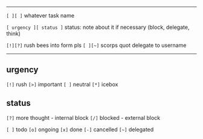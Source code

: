 
---

`[ ][ ]` whatever task name

`[ urgency ][ status ]`
    status: note about it if necessary (block, delegate, think)
    
`[!][?]` rush bees into form pls
`[ ][~]` scorps quot
    delegate to username

---

## urgency
`[!]` rush
`[>]` important
`[ ]` neutral
`[*]` icebox


## status
`[?]` more thought - internal block
`[/]` blocked - external block

`[ ]` todo
`[o]` ongoing
`[x]` done
`[-]` cancelled
`[~]` delegated 
